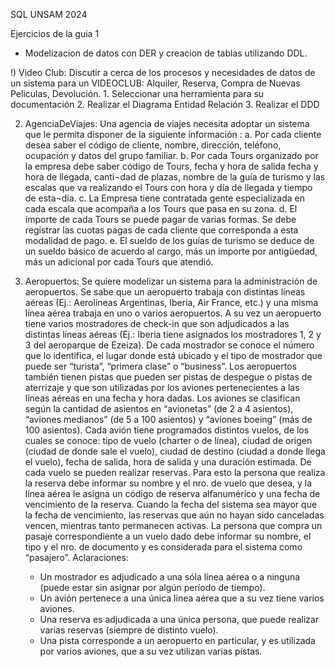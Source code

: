 SQL UNSAM 2024

Ejercicios de la guia 1

- Modelizacion de datos con DER y creacion de tablas utilizando DDL.

  
!) Video Club: Discutir a cerca de los procesos y necesidades de datos de un sistema para un VIDEOCLUB: Alquiler, Reserva, Compra de Nuevas Peliculas, Devolución.
        1.	Seleccionar una herramienta para su documentación
        2.	Realizar el Diagrama Entidad Relación
        3.	Realizar el DDD
        
2)	AgenciaDeViajes: Una agencia de viajes necesita adoptar un sistema que le permita disponer de la siguiente información :
        a.	Por cada cliente desea saber el código de cliente, nombre, dirección, teléfono, ocupación y datos del grupo familiar.
        b.	Por cada Tours organizado por la empresa debe saber código de Tours, fecha y hora de salida fecha y hora de llegada, canti¬dad de plazas, nombre de la guía de turismo y las escalas que va realizando el Tours con hora y día de llegada y tiempo de esta¬día.
        c.	La Empresa tiene contratada gente especializada en cada escala que acompaña a los Tours que pasa en su zona.
        d.	El importe de cada Tours se puede pagar de varias formas.  Se debe registrar las cuotas pagas de cada cliente que corresponda a esta modalidad de pago.
        e.	El sueldo de los guías de turismo se deduce de un sueldo básico de acuerdo al cargo, más un importe por antigüedad, más un adicional por cada Tours que atendió.

3) Aeropuertos:  Se quiere modelizar un sistema para la administración de aeropuertos. Se sabe que un aeropuerto trabaja con distintas líneas aéreas (Ej.: Aerolíneas Argentinas, Iberia, Air France, etc.) y una misma línea aérea trabaja en uno o varios aeropuertos.
 A su vez un aeropuerto tiene varios mostradores de check-in que son adjudicados a las distintas líneas aéreas (Ej.: Iberia tiene asignados los mostradores 1, 2 y 3 del aeroparque de Ezeiza). De cada mostrador se conoce el número que lo identifica, el lugar donde está ubicado y el tipo de mostrador que puede ser “turista”, “primera clase” o “business”.
 Los aeropuertos también tienen pistas que pueden ser pistas de despegue o pistas de aterrizaje y que son utilizadas por los aviones pertenecientes a las líneas aéreas en una fecha y hora dadas. Los aviones se clasifican según la cantidad de asientos en “avionetas” (de 2 a 4 asientos), “aviones medianos” (de 5 a 100 asientos) y “aviones boeing” (más de 100 asientos).
 Cada avión tiene programados distintos vuelos, de los cuales se conoce: tipo de vuelo (charter o de línea), ciudad de origen (ciudad de donde sale el vuelo), ciudad de destino (ciudad a donde llega el vuelo), fecha de salida, hora de salida y una duración estimada.
 De cada vuelo se pueden realizar reservas. Para esto la persona que realiza la reserva debe informar su nombre y el nro. de vuelo que desea, y la línea aérea le asigna un código de reserva alfanumérico y una fecha de vencimiento de la reserva. Cuando la fecha del sistema sea mayor que la fecha de vencimiento, las reservas que aún no hayan sido canceladas vencen, mientras tanto permanecen activas. 
 La persona que compra un pasaje correspondiente a un vuelo dado debe informar su nombre, el tipo y el nro. de documento y es considerada para el sistema como “pasajero”.
      Aclaraciones:
    - Un mostrador es adjudicado a una sóla línea aérea o a ninguna (puede estar sin asignar por algún período de tiempo).
    - Un avión pertenece a una única línea aérea que a su vez tiene varios aviones.
    - Una reserva es adjudicada a una única persona, que puede realizar varias reservas (siempre de distinto vuelo).
    - Una pista corresponde a un aeropuerto en particular, y es utilizada por varios aviones, que a su vez utilizan varias pistas.

